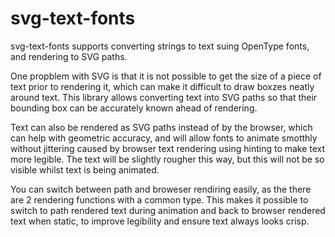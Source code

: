 # svg-text-fonts

svg-text-fonts supports converting strings to text suing OpenType fonts, and rendering
to SVG paths.

One propblem with SVG is that it is not possible to get the size of a piece of text
prior to rendering it, which can make it difficult to draw boxzes neatly around text.
This library allows  converting text into SVG paths so that their bounding box can be
accurately known ahead of rendering.

Text can also be rendered as SVG paths instead of by the browser, which can help with
geometric accuracy, and will allow fonts to animate smotthly without jittering caused by
browser text rendering using hinting to make text more legible. The text will be slightly
rougher this way, but this will not be so visible whilst text is being animated.

You can switch between path and broweser rendiring easily, as the there are 2 rendering
functions with a common type. This makes it possible to switch to path rendered text during
animation and back to browser rendered text when static, to improve legibility and ensure
text always looks crisp.
